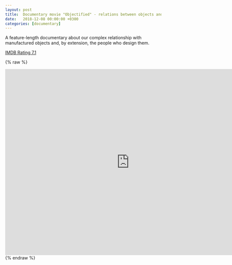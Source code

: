 ```yaml
---
layout: post
title:  Documentary movie "Objectified" - relations between objects and designer
date:   2018-12-08 00:00:00 +0300
categories: [documentary]
---
```


A feature-length documentary about our complex relationship with manufactured objects and, by extension, the people who design them.

[IMDB Rating 7.1](https://www.imdb.com/title/tt1241325/)

{% raw %}
<iframe width="800" height="600" src="https://www.youtube.com/embed/S9E2D2PaIcI" frameborder="0" allowfullscreen></iframe>
{% endraw %}